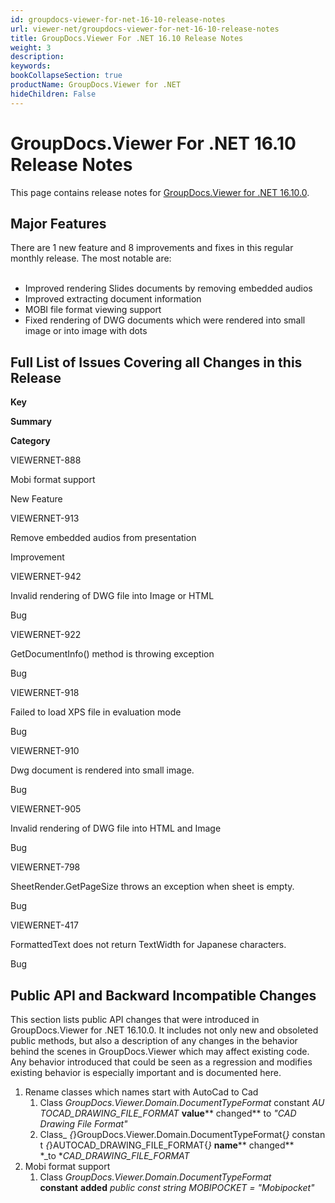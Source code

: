 ```yaml
---
id: groupdocs-viewer-for-net-16-10-release-notes
url: viewer-net/groupdocs-viewer-for-net-16-10-release-notes
title: GroupDocs.Viewer For .NET 16.10 Release Notes
weight: 3
description: 
keywords: 
bookCollapseSection: true
productName: GroupDocs.Viewer for .NET
hideChildren: False
---
```


# GroupDocs.Viewer For .NET 16.10 Release Notes

This page contains release notes for [GroupDocs.Viewer for .NET 16.10.0](http://downloads.groupdocs.com/viewer/net/new-releases/groupdocs.viewer-for-.net-16.10.0/).

## Major Features

There are 1 new feature and 8 improvements and fixes in this regular monthly release. The most notable are:  
 

*   Improved rendering Slides documents by removing embedded audios
*   Improved extracting document information
*   MOBI file format viewing support
*   Fixed rendering of DWG documents which were rendered into small image or into image with dots

## Full List of Issues Covering all Changes in this Release

**Key**

**Summary**

**Category**

VIEWERNET-888

Mobi format support

New Feature

VIEWERNET-913

Remove embedded audios from presentation

Improvement

VIEWERNET-942

Invalid rendering of DWG file into Image or HTML

Bug

VIEWERNET-922

GetDocumentInfo() method is throwing exception

Bug

VIEWERNET-918

Failed to load XPS file in evaluation mode

Bug

VIEWERNET-910

Dwg document is rendered into small image.

Bug

VIEWERNET-905

Invalid rendering of DWG file into HTML and Image

Bug

VIEWERNET-798

SheetRender.GetPageSize throws an exception when sheet is empty.

Bug

VIEWERNET-417

FormattedText does not return TextWidth for Japanese characters.

Bug

## Public API and Backward Incompatible Changes

This section lists public API changes that were introduced in GroupDocs.Viewer for .NET 16.10.0. It includes not only new and obsoleted public methods, but also a description of any changes in the behavior behind the scenes in GroupDocs.Viewer which may affect existing code. Any behavior introduced that could be seen as a regression and modifies existing behavior is especially important and is documented here.

1.  Rename classes which names start with AutoCad to Cad
    1.  Class *GroupDocs.Viewer.Domain.DocumentTypeFormat* constant *AUTOCAD\_DRAWING\_FILE\_FORMAT* **value**** changed** to *"CAD Drawing File Format"*
    2.  Class\_ *{*}GroupDocs.Viewer.Domain.DocumentTypeFormat{*}* constant *{*}AUTOCAD\_DRAWING\_FILE\_FORMAT{*}* **name**** changed** *\_to **CAD\_DRAWING\_FILE\_FORMAT*
2.  Mobi format support
    1.  Class *GroupDocs.Viewer.Domain.DocumentTypeFormat* **constant** **added** *public const string MOBIPOCKET = "Mobipocket"*
